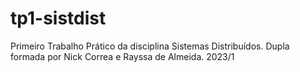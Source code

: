 # tp1-sistdist
Primeiro Trabalho Prático da disciplina Sistemas Distribuídos. Dupla formada por Nick Correa e Rayssa de Almeida. 2023/1
